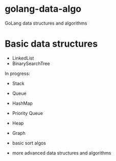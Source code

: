 # golang-data-algo
GoLang data structures and algorithms

# Basic data structures
- LinkedList
- BinarySearchTree

In progress:
- Stack
- Queue
- HashMap
- Priority Queue
- Heap
- Graph


- basic sort algos
- more advanced data structures and algorithms
